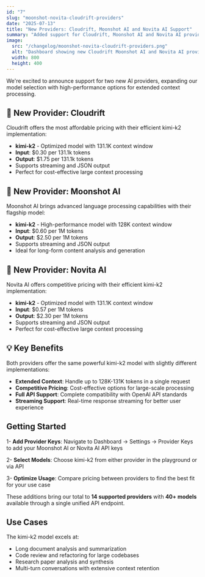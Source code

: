```yaml
---
id: "7"
slug: "moonshot-novita-cloudrift-providers"
date: "2025-07-13"
title: "New Providers: Cloudrift, Moonshot AI and Novita AI Support"
summary: "Added support for Cloudrift, Moonshot AI and Novita AI providers, both offering the powerful kimi-k2 model with extensive context windows and competitive pricing."
image:
  src: "/changelog/moonshot-novita-cloudrift-providers.png"
  alt: "Dashboard showing new Cloudrift Moonshot AI and Novita AI providers"
  width: 800
  height: 400
---
```


We're excited to announce support for two new AI providers, expanding our model selection with high-performance options for extended context processing.

## 🚀 New Provider: Cloudrift

Cloudrift offers the most affordable pricing with their efficient kimi-k2 implementation:

- **kimi-k2** - Optimized model with 131.1K context window
- **Input**: $0.30 per 131.1k tokens
- **Output**: $1.75 per 131.1k tokens
- Supports streaming and JSON output
- Perfect for cost-effective large context processing

## 🚀 New Provider: Moonshot AI

Moonshot AI brings advanced language processing capabilities with their flagship model:

- **kimi-k2** - High-performance model with 128K context window
- **Input**: $0.60 per 1M tokens
- **Output**: $2.50 per 1M tokens
- Supports streaming and JSON output
- Ideal for long-form content analysis and generation

## 🤖 New Provider: Novita AI

Novita AI offers competitive pricing with their efficient kimi-k2 implementation:

- **kimi-k2** - Optimized model with 131.1K context window
- **Input**: $0.57 per 1M tokens
- **Output**: $2.30 per 1M tokens
- Supports streaming and JSON output
- Perfect for cost-effective large context processing

## 💡 Key Benefits

Both providers offer the same powerful kimi-k2 model with slightly different implementations:

- **Extended Context**: Handle up to 128K-131K tokens in a single request
- **Competitive Pricing**: Cost-effective options for large-scale processing
- **Full API Support**: Complete compatibility with OpenAI API standards
- **Streaming Support**: Real-time response streaming for better user experience

## Getting Started

1- **Add Provider Keys**: Navigate to Dashboard → Settings → Provider Keys to add your Moonshot AI or Novita AI API keys

2- **Select Models**: Choose kimi-k2 from either provider in the playground or via API

3- **Optimize Usage**: Compare pricing between providers to find the best fit for your use case

These additions bring our total to **14 supported providers** with **40+ models** available through a single unified API endpoint.

## Use Cases

The kimi-k2 model excels at:

- Long document analysis and summarization
- Code review and refactoring for large codebases
- Research paper analysis and synthesis
- Multi-turn conversations with extensive context retention
